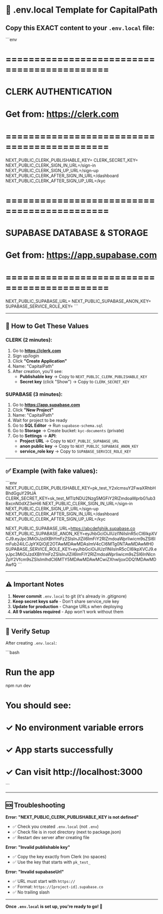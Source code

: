 # 📝 .env.local Template for CapitalPath

## Copy this EXACT content to your `.env.local` file:

\`\`\`env
# ============================================
# CLERK AUTHENTICATION
# Get from: https://clerk.com
# ============================================
NEXT_PUBLIC_CLERK_PUBLISHABLE_KEY=
CLERK_SECRET_KEY=
NEXT_PUBLIC_CLERK_SIGN_IN_URL=/sign-in
NEXT_PUBLIC_CLERK_SIGN_UP_URL=/sign-up
NEXT_PUBLIC_CLERK_AFTER_SIGN_IN_URL=/dashboard
NEXT_PUBLIC_CLERK_AFTER_SIGN_UP_URL=/kyc

# ============================================
# SUPABASE DATABASE & STORAGE
# Get from: https://app.supabase.com
# ============================================
NEXT_PUBLIC_SUPABASE_URL=
NEXT_PUBLIC_SUPABASE_ANON_KEY=
SUPABASE_SERVICE_ROLE_KEY=
\`\`\`

---

## 🔑 How to Get These Values

### CLERK (2 minutes):

1. Go to **https://clerk.com**
2. Sign up/login
3. Click **"Create Application"**
4. Name: "CapitalPath"
5. After creation, you'll see:
   - **Publishable key** → Copy to `NEXT_PUBLIC_CLERK_PUBLISHABLE_KEY`
   - **Secret key** (click "Show") → Copy to `CLERK_SECRET_KEY`

### SUPABASE (3 minutes):

1. Go to **https://app.supabase.com**
2. Click **"New Project"**
3. Name: "CapitalPath"
4. Wait for project to be ready
5. Go to **SQL Editor** → Run `supabase-schema.sql`
6. Go to **Storage** → Create bucket: `kyc-documents` (private)
7. Go to **Settings** → **API**:
   - **Project URL** → Copy to `NEXT_PUBLIC_SUPABASE_URL`
   - **anon public key** → Copy to `NEXT_PUBLIC_SUPABASE_ANON_KEY`
   - **service_role key** → Copy to `SUPABASE_SERVICE_ROLE_KEY`

---

## ✅ Example (with fake values):

\`\`\`env
NEXT_PUBLIC_CLERK_PUBLISHABLE_KEY=pk_test_Y2xlcmsuY2FwaXRhbHBhdGguY29tJA
CLERK_SECRET_KEY=sk_test_MTIzNDU2Nzg5MGFiY2RlZmdoaWprbG1ub3BxcnN0dXZ3eHl6
NEXT_PUBLIC_CLERK_SIGN_IN_URL=/sign-in
NEXT_PUBLIC_CLERK_SIGN_UP_URL=/sign-up
NEXT_PUBLIC_CLERK_AFTER_SIGN_IN_URL=/dashboard
NEXT_PUBLIC_CLERK_AFTER_SIGN_UP_URL=/kyc

NEXT_PUBLIC_SUPABASE_URL=https://abcdefghijk.supabase.co
NEXT_PUBLIC_SUPABASE_ANON_KEY=eyJhbGciOiJIUzI1NiIsInR5cCI6IkpXVCJ9.eyJpc3MiOiJzdXBhYmFzZSIsInJlZiI6ImFiY2RlZmdoaWprIiwicm9sZSI6ImFub24iLCJpYXQiOjE2OTAwMDAwMDAsImV4cCI6MTg0NTAwMDAwMH0
SUPABASE_SERVICE_ROLE_KEY=eyJhbGciOiJIUzI1NiIsInR5cCI6IkpXVCJ9.eyJpc3MiOiJzdXBhYmFzZSIsInJlZiI6ImFiY2RlZmdoaWprIiwicm9sZSI6InNlcnZpY2Vfcm9sZSIsImlhdCI6MTY5MDAwMDAwMCwiZXhwIjoxODQ1MDAwMDAwfQ
\`\`\`

---

## ⚠️ Important Notes

1. **Never commit** `.env.local` to git (it's already in .gitignore)
2. **Keep secret keys safe** - Don't share service_role key
3. **Update for production** - Change URLs when deploying
4. **All 9 variables required** - App won't work without them

---

## 🧪 Verify Setup

After creating `.env.local`:

\`\`\`bash
# Run the app
npm run dev

# You should see:
# ✓ No environment variable errors
# ✓ App starts successfully
# ✓ Can visit http://localhost:3000
\`\`\`

---

## 🆘 Troubleshooting

**Error: "NEXT_PUBLIC_CLERK_PUBLISHABLE_KEY is not defined"**
- ✅ Check you created `.env.local` (not `.env`)
- ✅ Check file is in root directory (next to package.json)
- ✅ Restart dev server after creating file

**Error: "Invalid publishable key"**
- ✅ Copy the key exactly from Clerk (no spaces)
- ✅ Use the key that starts with `pk_test_`

**Error: "Invalid supabaseUrl"**
- ✅ URL must start with `https://`
- ✅ Format: `https://[project-id].supabase.co`
- ✅ No trailing slash

---

**Once `.env.local` is set up, you're ready to go! 🚀**

